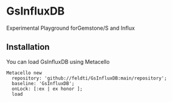 # GsInfluxDB
Experimental Playground forGemstone/S and Influx

## Installation

You can load GsInfluxDB using Metacello

```Smalltalk
Metacello new
  repository: 'github://feldti/GsInfluxDB:main/repository';
  baseline: 'GsInfluxDB';
  onLock: [:ex | ex honor ];
  load 
```
